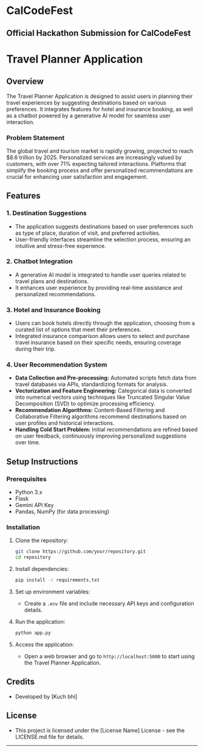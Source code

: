 # CalCodeFest
Official Hackathon Submission for CalCodeFest
---

# Travel Planner Application

## Overview
The Travel Planner Application is designed to assist users in planning their travel experiences by suggesting destinations based on various preferences. It integrates features for hotel and insurance booking, as well as a chatbot powered by a generative AI model for seamless user interaction.

### Problem Statement
The global travel and tourism market is rapidly growing, projected to reach $8.6 trillion by 2025. Personalized services are increasingly valued by customers, with over 71% expecting tailored interactions. Platforms that simplify the booking process and offer personalized recommendations are crucial for enhancing user satisfaction and engagement.

## Features

### 1. Destination Suggestions
- The application suggests destinations based on user preferences such as type of place, duration of visit, and preferred activities.
- User-friendly interfaces streamline the selection process, ensuring an intuitive and stress-free experience.

### 2. Chatbot Integration
- A generative AI model is integrated to handle user queries related to travel plans and destinations.
- It enhances user experience by providing real-time assistance and personalized recommendations.

### 3. Hotel and Insurance Booking
- Users can book hotels directly through the application, choosing from a curated list of options that meet their preferences.
- Integrated insurance comparison allows users to select and purchase travel insurance based on their specific needs, ensuring coverage during their trip.

### 4. User Recommendation System
- **Data Collection and Pre-processing:** Automated scripts fetch data from travel databases via APIs, standardizing formats for analysis.
- **Vectorization and Feature Engineering:** Categorical data is converted into numerical vectors using techniques like Truncated Singular Value Decomposition (SVD) to optimize processing efficiency.
- **Recommendation Algorithms:** Content-Based Filtering and Collaborative Filtering algorithms recommend destinations based on user profiles and historical interactions.
- **Handling Cold Start Problem:** Initial recommendations are refined based on user feedback, continuously improving personalized suggestions over time.

## Setup Instructions

### Prerequisites
- Python 3.x
- Flask
- Gemini API Key
- Pandas, NumPy (for data processing)

### Installation
1. Clone the repository:
   ```bash
   git clone https://github.com/your/repository.git
   cd repository
   ```

2. Install dependencies:
   ```bash
   pip install -r requirements.txt
   ```

3. Set up environment variables:
   - Create a `.env` file and include necessary API keys and configuration details.

4. Run the application:
   ```bash
   python app.py
   ```

5. Access the application:
   - Open a web browser and go to `http://localhost:5000` to start using the Travel Planner Application.

## Credits
- Developed by [Kuch bhi]

## License
- This project is licensed under the [License Name] License - see the LICENSE.md file for details.

---

